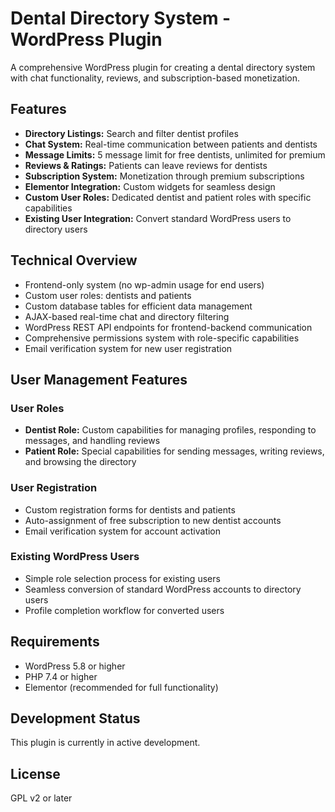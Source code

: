 # Dental Directory System - WordPress Plugin

A comprehensive WordPress plugin for creating a dental directory system with chat functionality, reviews, and subscription-based monetization.

## Features

- **Directory Listings:** Search and filter dentist profiles
- **Chat System:** Real-time communication between patients and dentists
- **Message Limits:** 5 message limit for free dentists, unlimited for premium
- **Reviews & Ratings:** Patients can leave reviews for dentists
- **Subscription System:** Monetization through premium subscriptions
- **Elementor Integration:** Custom widgets for seamless design
- **Custom User Roles:** Dedicated dentist and patient roles with specific capabilities
- **Existing User Integration:** Convert standard WordPress users to directory users

## Technical Overview

- Frontend-only system (no wp-admin usage for end users)
- Custom user roles: dentists and patients
- Custom database tables for efficient data management
- AJAX-based real-time chat and directory filtering
- WordPress REST API endpoints for frontend-backend communication
- Comprehensive permissions system with role-specific capabilities
- Email verification system for new user registration

## User Management Features

### User Roles
- **Dentist Role:** Custom capabilities for managing profiles, responding to messages, and handling reviews
- **Patient Role:** Special capabilities for sending messages, writing reviews, and browsing the directory

### User Registration
- Custom registration forms for dentists and patients
- Auto-assignment of free subscription to new dentist accounts
- Email verification system for account activation

### Existing WordPress Users
- Simple role selection process for existing users
- Seamless conversion of standard WordPress accounts to directory users
- Profile completion workflow for converted users

## Requirements

- WordPress 5.8 or higher
- PHP 7.4 or higher
- Elementor (recommended for full functionality)

## Development Status

This plugin is currently in active development.

## License

GPL v2 or later
